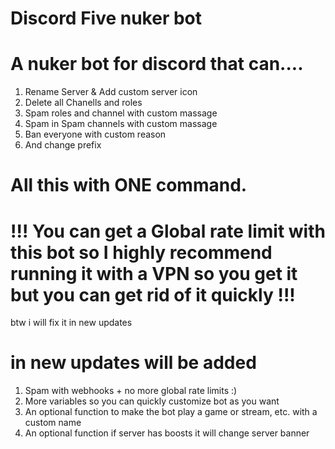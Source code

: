 # Discord Five nuker bot

# A nuker bot for discord that can....

1. Rename Server & Add custom server icon
2. Delete all Chanells and roles
3. Spam roles and channel with custom massage
4. Spam in Spam channels with custom massage
5. Ban everyone with custom reason
6. And change prefix

# All this with ONE command.

# !!! You can get a Global rate limit with this bot so I highly recommend running it with a VPN so you get it but you can get rid of it quickly !!!

btw i will fix it in new updates

# in new updates will be added

1. Spam with webhooks + no more global rate limits :)
2. More variables so you can quickly customize bot as you want
3. An optional function to make the bot play a game or stream, etc. with a custom name
4. An optional function if server has boosts it will change server banner
